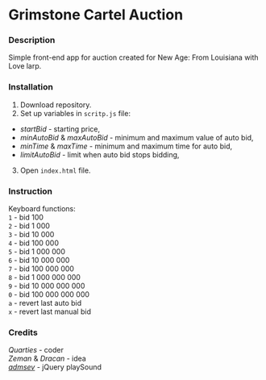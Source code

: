 # Grimstone Cartel Auction

### Description

Simple front-end app for auction created for New Age: From Louisiana with Love larp.

### Installation

1. Download repository.
2. Set up variables in `scritp.js` file:
- *startBid* - starting price,
- *minAutoBid* & *maxAutoBid* - minimum and maximum value of auto bid,
- *minTime* & *maxTime* - minimum and maximum time for auto bid,
- *limitAutoBid* - limit when auto bid stops bidding,
3. Open `index.html` file.

### Instruction

Keyboard functions:\
`1` - bid 100\
`2` - bid 1 000\
`3` - bid 10 000\
`4` - bid 100 000\
`5` - bid 1 000 000\
`6` - bid 10 000 000\
`7` - bid 100 000 000\
`8` - bid 1 000 000 000\
`9` - bid 10 000 000 000\
`0` - bid 100 000 000 000\
`a` - revert last auto bid\
`x` - revert last manual bid

### Credits

*Quarties* - coder\
*Zeman* & *Dracan* - idea\
*[admsev](https://github.com/admsev/jquery-play-sound)* - jQuery playSound